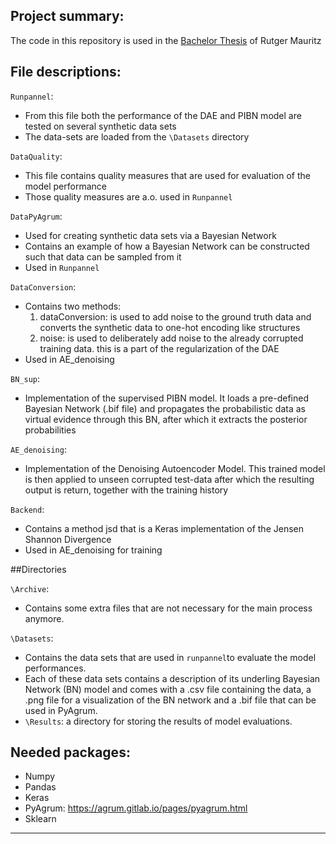 ## Project summary:
The code in this repository is used in the [Bachelor Thesis](https://github.com/RRMauritz/PDBQ/blob/master/Mauritz_BA_EEMCS.pdf) of Rutger Mauritz

## File descriptions:

`Runpannel`:
- From this file both the performance of the DAE and PIBN model are tested on several synthetic data sets
- The data-sets are loaded from the `\Datasets` directory

`DataQuality`:
- This file contains quality measures that are used for evaluation of the model performance
- Those quality measures are a.o. used in `Runpannel`

`DataPyAgrum`:
- Used for creating synthetic data sets via a Bayesian Network
- Contains an example of how a Bayesian Network can be constructed such that data can be sampled from it
- Used in `Runpannel`

`DataConversion`:
- Contains two methods:
	1) dataConversion: is used to add noise to the ground truth data and converts the synthetic data
	   to one-hot encoding like structures
	2) noise: is used to deliberately add noise to the already corrupted training data.
	   this is a part of the regularization of the DAE
- Used in AE_denoising

`BN_sup`:
- Implementation of the supervised PIBN model. It loads a pre-defined Bayesian Network (.bif file)
  and propagates the probabilistic data as virtual evidence through this BN, after which it extracts
  the posterior probabilities

`AE_denoising`:
- Implementation of the Denoising Autoencoder Model. This trained model is then applied to unseen
  corrupted test-data after which the resulting output is return, together with the training history

`Backend`:
- Contains a method jsd that is a Keras implementation of the Jensen Shannon Divergence
- Used in AE_denoising for training


##Directories

`\Archive`:
- Contains some extra files that are not necessary for the main process anymore. 

`\Datasets`: 
- Contains the data sets that are used in `runpannel`to evaluate the model performances.
- Each of these data sets contains  a description of its underling Bayesian Network (BN) model and comes with a .csv file containing the data, 
a .png file for a visualization of the BN network and a .bif file that can be used in PyAgrum. 
- `\Results`: a directory for storing the results of model evaluations. 

## Needed packages:
- Numpy
- Pandas
- Keras
- PyAgrum: https://agrum.gitlab.io/pages/pyagrum.html
- Sklearn
------------------------------------------------------------------------

